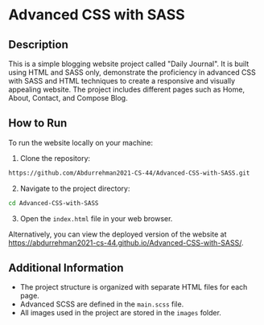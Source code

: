 # Advanced CSS with SASS

## Description

This is a simple blogging website project called "Daily Journal". It is built using HTML and SASS only, demonstrate the proficiency in advanced CSS with SASS and HTML techniques to create a responsive and visually appealing website. The project includes different pages such as Home, About, Contact, and Compose Blog.

## How to Run

To run the website locally on your machine:

1. Clone the repository:
```bash
https://github.com/Abdurrehman2021-CS-44/Advanced-CSS-with-SASS.git
```
2. Navigate to the project directory:
```bash
cd Advanced-CSS-with-SASS
```
3. Open the `index.html` file in your web browser.

Alternatively, you can view the deployed version of the website at https://abdurrehman2021-cs-44.github.io/Advanced-CSS-with-SASS/.

## Additional Information

- The project structure is organized with separate HTML files for each page.
- Advanced SCSS are defined in the `main.scss` file.
- All images used in the project are stored in the `images` folder.
